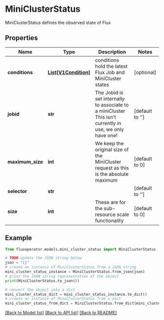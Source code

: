 # MiniClusterStatus

MiniClusterStatus defines the observed state of Flux

## Properties

Name | Type | Description | Notes
------------ | ------------- | ------------- | -------------
**conditions** | [**List[V1Condition]**](V1Condition.md) | conditions hold the latest Flux Job and MiniCluster states | [optional] 
**jobid** | **str** | The Jobid is set internally to associate to a miniCluster This isn&#39;t currently in use, we only have one! | [default to '']
**maximum_size** | **int** | We keep the original size of the MiniCluster request as this is the absolute maximum | [default to 0]
**selector** | **str** |  | [default to '']
**size** | **int** | These are for the sub-resource scale functionality | [default to 0]

## Example

```python
from fluxoperator.models.mini_cluster_status import MiniClusterStatus

# TODO update the JSON string below
json = "{}"
# create an instance of MiniClusterStatus from a JSON string
mini_cluster_status_instance = MiniClusterStatus.from_json(json)
# print the JSON string representation of the object
print(MiniClusterStatus.to_json())

# convert the object into a dict
mini_cluster_status_dict = mini_cluster_status_instance.to_dict()
# create an instance of MiniClusterStatus from a dict
mini_cluster_status_from_dict = MiniClusterStatus.from_dict(mini_cluster_status_dict)
```
[[Back to Model list]](../README.md#documentation-for-models) [[Back to API list]](../README.md#documentation-for-api-endpoints) [[Back to README]](../README.md)



